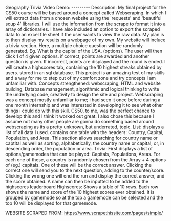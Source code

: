 Geography Trivia
Video Demo: ---------
Description:
My final project for the CS50 course will be based around a concept called Webscraping. In which I will extract data from a chosen website
using the 'requests' and 'beautiful soup 4' libraries. I will use the information from the scrape to format it into a array of dictionaries.
I have also included an option to export the scraped data to an excel file sheet if the user wants to view the raw data. My plan is to then
display my results on a webpage of my own. My website will incluce a trivia section. Here, a multiple choice question will be randomly
generated. Eg. What is the capital of the USA. (options). The user will then click 1 of 4 given options. if correct, points are awarded and
another question is given. If incorrect, points are displayed and the round is ended. I will create a highscores tab, containing the 10
highest streaks obtained by users. stored in an sql database. This project is an amazing test of my skills and a way for me to step out
of my comfort zone and try concepts I am unfamiliar with. Concepts strengthened: webscraping, HTML and website building, Database
management, algorithmic and logical thinking to write the underlying code, creativity to design the site and project. Webscraping was a
concept mostly unfamiliar to me; i had seen it once before during a one month internship and was interested in developing it to see what
other things i could do with this skill. CS50, to me, was the perfect chance to develop this and I think it worked out great. I also chose
this because I assume not many other people are gonna do something based around webscraping as its a pretty unknown, but underrated, topic.
List: displays a list of all data I used. contains one table with the headers: Country, Capital, Population, and Area. This section allows
searching for country name or captital as well as sorting, alphabetically, the country name or capital; or, in descending order, the
population or area. Trivia: First displays a list of options/gamemodes that can be played: Capitals, Populations, Areas. For each one
of these, a country is randomly chosen from the Array + 4 options of (eg.) capitals. One of these will be the correct answer. Clicking
the correct one will send you to the next question, adding to the counter/score. Clicking the wrong one will end the run and display
the correct answer, and the score obtained. A name can then be inputted to be added to the highscores leaderboard Highscores: Shows a
table of 10 rows. Each row shows the name and score of the 10 highest scores ever obtained. It is grouped by gamemode so at the top
a gamemode can be selected and the top 10 will be displayed for that gamemode.

WEBSITE SCRAPED FROM: https://www.scrapethissite.com/pages/simple/
